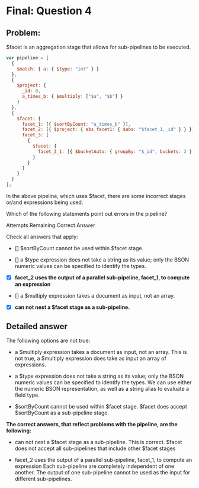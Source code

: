 # Final: Question 4

## Problem:

\$facet is an aggregation stage that allows for sub-pipelines to be executed.

```javascript
var pipeline = [
  {
    $match: { a: { $type: "int" } }
  },
  {
    $project: {
      _id: 0,
      a_times_b: { $multiply: ["$a", "$b"] }
    }
  },
  {
    $facet: {
      facet_1: [{ $sortByCount: "a_times_b" }],
      facet_2: [{ $project: { abs_facet1: { $abs: "$facet_1._id" } } }],
      facet_3: [
        {
          $facet: {
            facet_3_1: [{ $bucketAuto: { groupBy: "$_id", buckets: 2 } }]
          }
        }
      ]
    }
  }
];
```

In the above pipeline, which uses \$facet, there are some incorrect stages or/and expressions being used.

Which of the following statements point out errors in the pipeline?

Attempts Remaining:Correct Answer

Check all answers that apply:

- [] $sortByCount cannot be used within $facet stage.

- [] a \$type expression does not take a string as its value; only the BSON numeric values can be specified to identify the types.

- [x] **facet_2 uses the output of a parallel sub-pipeline, facet_1, to compute an expression**

- [] a \$multiply expression takes a document as input, not an array.

- [x] **can not nest a \$facet stage as a sub-pipeline.**

## Detailed answer

The following options are not true:

- a $multiply expression takes a document as input, not an array.
This is not true, a $multiply expression does take as input an array of expressions.

- a \$type expression does not take a string as its value; only the BSON numeric values can be specified to identify the types.
  We can use either the numeric BSON representation, as well as a string alias to evaluate a field type.

- $sortByCount cannot be used within $facet stage.
  $facet does accept $sortByCount as a sub-pipeline stage.

**The correct answers, that reflect problems with the pipeline, are the following:**

- can not nest a $facet stage as a sub-pipeline.
This is correct. $facet does not accept all sub-pipelines that include other \$facet stages

- facet_2 uses the output of a parallel sub-pipeline, facet_1, to compute an expression
  Each sub-pipeline are completely independent of one another. The output of one sub-pipeline cannot be used as the input for different sub-pipelines.
